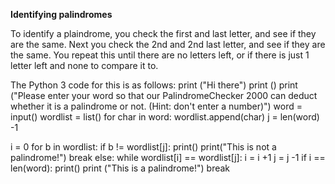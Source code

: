 **Identifying palindromes** 

To identify a plaindrome, you check the first and last letter, and see if they are the same. Next you check the 2nd and 2nd last letter, and see if they are the same.
You repeat this until there are no letters left, or if there is just 1 letter left and none to compare it to.


The Python 3 code for this is as follows:
print ("Hi there")
print ()
print ("Please enter your word so that our PalindromeChecker 2000 can deduct whether it is a palindrome or not. (Hint: don't enter a number)")
word = input()
wordlist = list()
for char in word:
	wordlist.append(char)
j = len(word) -1

i = 0
for b in wordlist:
	if b != wordlist[j]:
		print()
		print("This is not a palindrome!")
		break
	else:
		while wordlist[i] == wordlist[j]:
			i = i +1
			j = j -1
			if i == len(word):
				print()
				print ("This is a palindrome!")
			break
				
    
    
  
  

